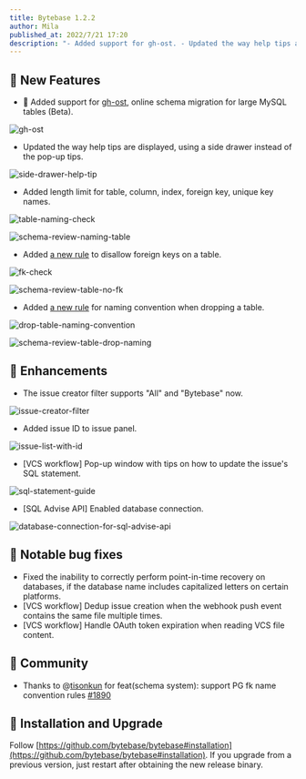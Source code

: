 ```yaml
---
title: Bytebase 1.2.2
author: Mila
published_at: 2022/7/21 17:20
description: "- Added support for gh-ost. - Updated the way help tips are displayed, using a side drawer instead of the pop-up tips."
---
```


## 🚀 New Features

- 👻 Added support for [gh-ost](https://github.com/github/gh-ost), online schema migration for large MySQL tables (Beta).
  
 ![gh-ost](/static/changelog/1.2.2/gh-ost.webp)

- Updated the way help tips are displayed, using a side drawer instead of the pop-up tips.
  
 ![side-drawer-help-tip](/static/changelog/1.2.2/side-drawer-help-tip.gif)

- Added length limit for table, column, index, foreign key, unique key names.
  
 ![table-naming-check](/static/changelog/1.2.2/table-naming-check.webp)

 ![schema-review-naming-table](/static/changelog/1.2.2/schema-review-naming-table.webp)

- Added [a new rule](https://www.bytebase.com/docs/sql-review/review-policy/table-no-fk) to disallow foreign keys on a table.
  
 ![fk-check](/static/changelog/1.2.2/fk-check.webp)

 ![schema-review-table-no-fk](/static/changelog/1.2.2/schema-review-table-no-fk.webp)

- Added [a new rule](https://www.bytebase.com/docs/sql-review/review-policy/table-drop-naming) for naming convention when dropping a table.
  
 ![drop-table-naming-convention](/static/changelog/1.2.2/drop-table-naming-convention.webp)

 ![schema-review-table-drop-naming](/static/changelog/1.2.2/schema-review-table-drop-naming.webp)

## 🎄 Enhancements

- The issue creator filter supports "All" and "Bytebase" now.
  
 ![issue-creator-filter](/static/changelog/1.2.2/issue-creator-filter.webp)

- Added issue ID to issue panel.  
  
 ![issue-list-with-id](/static/changelog/1.2.2/issue-list-with-id.webp)

- [VCS workflow] Pop-up window with tips on how to update the issue's SQL statement.

 ![sql-statement-guide](/static/changelog/1.2.2/sql-statement-guide.webp)

- [SQL Advise API] Enabled database connection.

 ![database-connection-for-sql-advise-api](/static/changelog/1.2.2/database-connection-for-sql-advise-api.webp)


## 🐞 Notable bug fixes

- Fixed the inability to correctly perform point-in-time recovery on databases, if the database name includes capitalized letters on certain platforms.
- [VCS workflow] Dedup issue creation when the webhook push event contains the same file multiple times.
- [VCS workflow] Handle OAuth token expiration when reading VCS file content.

## 🎠 Community

- Thanks to @[tisonkun](https://github.com/tisonkun) for feat(schema system): support PG fk name convention rules [#1890](https://github.com/bytebase/bytebase/pull/1890)

## 📕 Installation and Upgrade

Follow [https://github.com/bytebase/bytebase#installation](https://github.com/bytebase/bytebase#installation). If you upgrade from a previous version, just restart after obtaining the new release binary.
